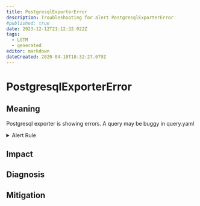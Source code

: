 ```yaml
---
title: PostgresqlExporterError
description: Troubleshooting for alert PostgresqlExporterError
#published: true
date: 2023-12-12T21:12:32.022Z
tags: 
  - LGTM
  - generated
editor: markdown
dateCreated: 2020-04-10T18:32:27.079Z
---
```


# PostgresqlExporterError

## Meaning
[//]: # "Short paragraph that explains what the alert means"
Postgresql exporter is showing errors. A query may be buggy in query.yaml

<details>
  <summary>Alert Rule</summary>

{{% rule "postgresql/postgres-exporter.yml" "PostgresqlExporterError" %}}

{{% comment %}}

```yaml
alert: PostgresqlExporterError
expr: pg_exporter_last_scrape_error > 0
for: 0m
labels:
    severity: critical
annotations:
    summary: Postgresql exporter error (instance {{ $labels.instance }})
    description: |-
        Postgresql exporter is showing errors. A query may be buggy in query.yaml
          VALUE = {{ $value }}
          LABELS = {{ $labels }}
    runbook: https://github.com/srerun/prometheus-alerts/blob/main/content/runbooks/postgres-exporter/PostgresqlExporterError.md

```

{{% /comment %}}

</details>


## Impact
[//]: # "What could / will happen if the alert is not addressed"



## Diagnosis
[//]: # "Steps to take to identify the cause of the problem"



## Mitigation
[//]: # "The steps necessary to resolve the alert"
